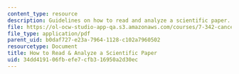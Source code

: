 ```yaml
---
content_type: resource
description: Guidelines on how to read and analyze a scientific paper.
file: https://ol-ocw-studio-app-qa.s3.amazonaws.com/courses/7-342-cancer-biology-from-basic-research-to-the-clinic-fall-2004/34dd419106fbefe7cfb316950a2d30ec_how_to_scientific.pdf
file_type: application/pdf
parent_uid: b0daf727-e23a-7964-1128-c102a7960502
resourcetype: Document
title: How to Read & Analyze a Scientific Paper
uid: 34dd4191-06fb-efe7-cfb3-16950a2d30ec
---
```

